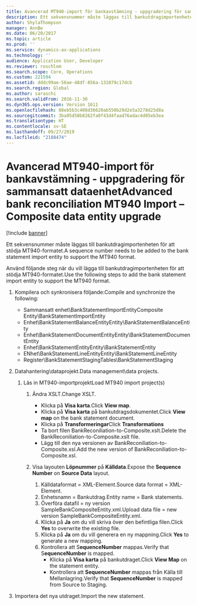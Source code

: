 ```yaml
---
title: Avancerad MT940-import för bankavstämning - uppgradering för sammansatt dataenhet
description: Ett sekvensnummer måste läggas till bankutdragimportenheten för att stödja MT940-formatet.
author: ShylaThompson
manager: AnnBe
ms.date: 06/20/2017
ms.topic: article
ms.prod: ''
ms.service: dynamics-ax-applications
ms.technology: ''
audience: Application User, Developer
ms.reviewer: roschlom
ms.search.scope: Core, Operations
ms.custom: 221594
ms.assetid: dddc99ae-56ae-48df-856a-131079c17dcb
ms.search.region: Global
ms.author: saraschi
ms.search.validFrom: 2016-11-30
ms.dyn365.ops.version: Version 1611
ms.openlocfilehash: 88eb5b3c408d36620ab550b29d2e5a3278d25d8a
ms.sourcegitcommit: 3ba95d50b8262fa0f43d4faad76adac4d05eb3ea
ms.translationtype: HT
ms.contentlocale: sv-SE
ms.lasthandoff: 09/27/2019
ms.locfileid: "2188474"
---
```

# <a name="advanced-bank-reconciliation-mt940-import--composite-data-entity-upgrade"></a><span data-ttu-id="01919-103">Avancerad MT940-import för bankavstämning - uppgradering för sammansatt dataenhet</span><span class="sxs-lookup"><span data-stu-id="01919-103">Advanced bank reconciliation MT940 Import – Composite data entity upgrade</span></span>

[!include [banner](../includes/banner.md)]

<span data-ttu-id="01919-104">Ett sekvensnummer måste läggas till bankutdragimportenheten för att stödja MT940-formatet.</span><span class="sxs-lookup"><span data-stu-id="01919-104">A sequence number needs to be added to the bank statement import entity to support the MT940 format.</span></span> 

<span data-ttu-id="01919-105">Använd följande steg när du vill lägga till bankutdragimportenheten för att stödja MT940-formatet.</span><span class="sxs-lookup"><span data-stu-id="01919-105">Use the following steps to add the bank statement import entity to support the MT940 format.</span></span>

1.  <span data-ttu-id="01919-106">Kompilera och synkronisera följande:</span><span class="sxs-lookup"><span data-stu-id="01919-106">Compile and synchronize the following:</span></span>
    -   <span data-ttu-id="01919-107">Sammansatt enhet\\BankStatementImportEntity</span><span class="sxs-lookup"><span data-stu-id="01919-107">Composite Entity\\BankStatementImportEntity</span></span>
    -   <span data-ttu-id="01919-108">Enhet\\BankStatementBalanceEntity</span><span class="sxs-lookup"><span data-stu-id="01919-108">Entity\\BankStatementBalanceEntity</span></span>
    -   <span data-ttu-id="01919-109">Enhet\\BankStatementDocumentEntity</span><span class="sxs-lookup"><span data-stu-id="01919-109">Entity\\BankStatementDocumentEntity</span></span>
    -   <span data-ttu-id="01919-110">Enhet\\BankStatementEntity</span><span class="sxs-lookup"><span data-stu-id="01919-110">Entity\\BankStatementEntity</span></span>
    -   <span data-ttu-id="01919-111">ENhet\\BankStatementLineEntity</span><span class="sxs-lookup"><span data-stu-id="01919-111">Entity\\BankStatementLineEntity</span></span>
    -   <span data-ttu-id="01919-112">Register\\BankStatementStaging</span><span class="sxs-lookup"><span data-stu-id="01919-112">Tables\\BankStatementStaging</span></span>

2.  <span data-ttu-id="01919-113">Datahantering\\dataprojekt.</span><span class="sxs-lookup"><span data-stu-id="01919-113">Data management\\data projects.</span></span>
    1.  <span data-ttu-id="01919-114">Läs in MT940-importprojekt</span><span class="sxs-lookup"><span data-stu-id="01919-114">Load MT940 import project(s)</span></span>
        1.  <span data-ttu-id="01919-115">Ändra XSLT.</span><span class="sxs-lookup"><span data-stu-id="01919-115">Change XSLT.</span></span>
            -   <span data-ttu-id="01919-116">Klicka på **Visa karta**.</span><span class="sxs-lookup"><span data-stu-id="01919-116">Click **View map**.</span></span>
            -   <span data-ttu-id="01919-117">Klicka på **Visa karta** på bankutdragsdokumentet.</span><span class="sxs-lookup"><span data-stu-id="01919-117">Click **View map** on the bank statement document.</span></span>
            -   <span data-ttu-id="01919-118">Klicka på **Transformeringar**</span><span class="sxs-lookup"><span data-stu-id="01919-118">Click **Transformations**</span></span>
            -   <span data-ttu-id="01919-119">Ta bort filen BankReconiliation-to-Composite.xslt.</span><span class="sxs-lookup"><span data-stu-id="01919-119">Delete the BankReconiliation-to-Composite.xslt file.</span></span>
            -   <span data-ttu-id="01919-120">Lägg till den nya versionen av BankReconiliation-to-Composite.xsl.</span><span class="sxs-lookup"><span data-stu-id="01919-120">Add the new version of BankReconiliation-to-Composite.xsl.</span></span>

        2.  <span data-ttu-id="01919-121">Visa layouten **Löpnummer** på **Källdata**.</span><span class="sxs-lookup"><span data-stu-id="01919-121">Expose the **Sequence Number** on **Source Data** layout.</span></span>
            1.  <span data-ttu-id="01919-122">Källdataformat = XML-Element.</span><span class="sxs-lookup"><span data-stu-id="01919-122">Source data format = XML-Element.</span></span>
            2.  <span data-ttu-id="01919-123">Enhetsnamn = Bankutdrag.</span><span class="sxs-lookup"><span data-stu-id="01919-123">Entity name = Bank statements.</span></span>
            3.  <span data-ttu-id="01919-124">Överföra datafil = ny version SampleBankCompositeEntity.xml.</span><span class="sxs-lookup"><span data-stu-id="01919-124">Upload data file = new version SampleBankCompositeEntity.xml.</span></span>
            4.  <span data-ttu-id="01919-125">Klicka på **Ja** om du vill skriva över den befintliga filen.</span><span class="sxs-lookup"><span data-stu-id="01919-125">Click **Yes** to overwrite the existing file.</span></span>
            5.  <span data-ttu-id="01919-126">Klicka på **Ja** om du vill generera en ny mappning.</span><span class="sxs-lookup"><span data-stu-id="01919-126">Click **Yes** to generate a new mapping.</span></span>
            6.  <span data-ttu-id="01919-127">Kontrollera att S**equenceNumber** mappas.</span><span class="sxs-lookup"><span data-stu-id="01919-127">Verify that S**equenceNumber** is mapped.</span></span>
                -   <span data-ttu-id="01919-128">Klicka på **Visa karta** på bankutdraget.</span><span class="sxs-lookup"><span data-stu-id="01919-128">Click **View Map** on the statement entity.</span></span>
                -   <span data-ttu-id="01919-129">Kontrollera att **SequenceNumber** mappas från Källa till Mellanlagring.</span><span class="sxs-lookup"><span data-stu-id="01919-129">Verify that **SequenceNumber** is mapped from Source to Staging.</span></span>

3.  <span data-ttu-id="01919-130">Importera det nya utdraget.</span><span class="sxs-lookup"><span data-stu-id="01919-130">Import the new statement.</span></span>




